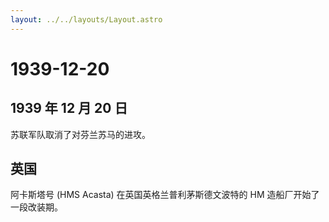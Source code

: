```yaml
---
layout: ../../layouts/Layout.astro
---
```


# 1939-12-20

## 1939 年 12 月 20 日

苏联军队取消了对芬兰苏马的进攻。

## 英国

阿卡斯塔号 (HMS Acasta) 在英国英格兰普利茅斯德文波特的 HM
造船厂开始了一段改装期。